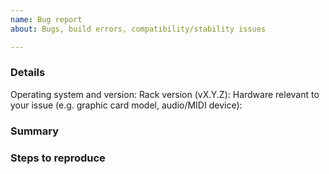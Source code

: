 ```yaml
---
name: Bug report
about: Bugs, build errors, compatibility/stability issues

---
```


<!--
Search existing issues before posting a new one to avoid duplicates.
To file a bug report, fill out the form below.
Use a descriptive title that best explains the bug in one sentence.
Attach screenshots if the bug is visual.
If Rack crashed, attach/upload (don't copy/paste) your `<Rack user folder>/log.txt` file.
Surround terminal output with three tildes
```
like this.
```
-->

### Details

Operating system and version:
Rack version (vX.Y.Z):
Hardware relevant to your issue (e.g. graphic card model, audio/MIDI device):

### Summary

### Steps to reproduce

<!--
If developers cannot reproduce the bug, it cannot be fixed.
-->
